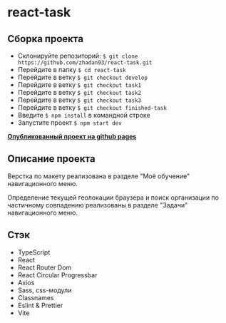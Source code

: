 # react-task

## Сборка проекта

- Склонируйте репозиторий: `$ git clone https://github.com/zhadan93/react-task.git`
- Перейдите в папку `$ cd react-task`
- Перейдите в ветку `$ git checkout develop`
- Перейдите в ветку `$ git checkout task1`
- Перейдите в ветку `$ git checkout task2`
- Перейдите в ветку `$ git checkout task3`
- Перейдите в ветку `$ git checkout finished-task`
- Введите `$ npm install` в командной строке
- Запустите проект `$ npm start dev`

**[Опубликованный проект на github pages](https://zhadan93.github.io/react-task/)**

## Описание проекта

Верстка по макету реализована в разделе "Моё обучение" навигационного меню.

Определение текущей геолокации браузера и поиск организации по частичному совпадению реализованы в разделе "Задачи" навигационного меню.

## Стэк

- TypeScript
- React
- React Router Dom
- React Circular Progressbar
- Axios
- Sass, css-модули
- Classnames
- Eslint & Prettier
- Vite
